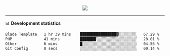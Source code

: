<h3 align="center">
  <a href="https://github.com/hwalker928">
      <img src="https://github-profile-trophy.vercel.app/?username=hwalker928&no-bg=true&no-frame=true">
  </a>
</h3>


<hr>

📊 **Development statistics**

<!--START_SECTION:waka-->

```txt
Blade Template   1 hr 39 mins    ████████████████▓░░░░░░░░   67.29 %
PHP              41 mins         ███████░░░░░░░░░░░░░░░░░░   28.01 %
Other            6 mins          █░░░░░░░░░░░░░░░░░░░░░░░░   04.56 %
Git Config       0 secs          ░░░░░░░░░░░░░░░░░░░░░░░░░   00.14 %
```

<!--END_SECTION:waka-->
